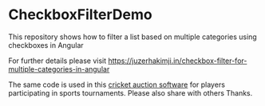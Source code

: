 # CheckboxFilterDemo
This repository shows how to filter a list based on multiple categories using checkboxes in Angular

For further details please visit https://juzerhakimji.in/checkbox-filter-for-multiple-categories-in-angular

The same code is used in this <a href="https://www.bidathlete.com">cricket auction software</a> for players participating in sports tournaments. Please also share with others Thanks.
